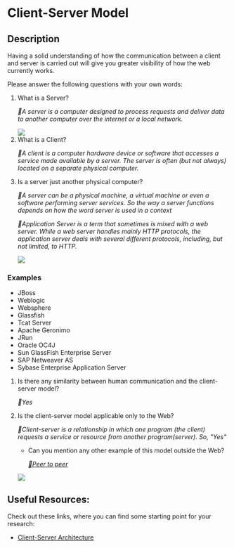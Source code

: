 # Client-Server Model

## Description

Having a solid understanding of how the communication between a
client and server is carried out will give you greater visibility
of how the web currently works.

Please answer the following questions with your own words:

1. What is a Server? <p><i>🔶A server is a computer designed to process requests and deliver data to another computer over the internet or a local network.</i></p>
   <img src="https://digitalmarketingdeal.com/blog/wp-content/uploads/2019/12/What-is-a-server-and-how-does-it-work.jpg"/>
2. What is a Client?<p><i>🔶A client is a computer hardware device or software that accesses a service made available by a server. The server is often (but not always) located on a separate physical computer.</i></p>
3. Is a server just another physical computer?<p><i>🔶A server can be a physical machine, a virtual machine or even a software performing server services. So the way a server functions depends on how the word server is used in a context</i></p>
   <p><i>🔶Application Server is a term that sometimes is mixed with a web server. While a web server handles mainly HTTP protocols, the application server deals with several different protocols, including, but not limited, to HTTP.</i></p>
   <img src="https://cdn.educba.com/academy/wp-content/uploads/2019/04/What-is-Application-Server-1.2.jpg"/>

### Examples

- JBoss
- Weblogic
- Websphere
- Glassfish
- Tcat Server
- Apache Geronimo
- JRun
- Oracle OC4J
- Sun GlassFish Enterprise Server
- SAP Netweaver AS
- Sybase Enterprise Application Server

1. Is there any similarity between human communication and the client-server model?<p><i>🔶Yes</i></p>
2. Is the client-server model applicable only to the Web?<p><i>🔶Client-server is a relationship in which one program (the client) requests a service or resource from another program(server). So, "Yes"</i></p>
   - Can you mention any other example of this model outside the Web? <p><i><a href="https://www.sciencedirect.com/topics/computer-science/client-server-model">🔶Peer to peer</a></i></p>
   <img src="https://ars.els-cdn.com/content/image/3-s2.0-B9780124114548000024-f02-13-9780124114548.jpg"/>

<!-- It's important to share your opinion with the team and thus be able to
form your own concept of the client-server model, so before answering the
questions, meet or chat with at least two colleagues and discuss the answers
as a group and refine your final answers.

## How to submit my solution?

Add your answers to your README file, add a link to the github profile
of the colleagues with whom you exchanged ideas. -->

<!-- ## More Help?

Slack us 😉 -->

## Useful Resources:

Check out these links, where you can find some starting point for your research:

- [Client-Server Architecture](https://www.youtube.com/watch?v=h-n_gyyNly8)